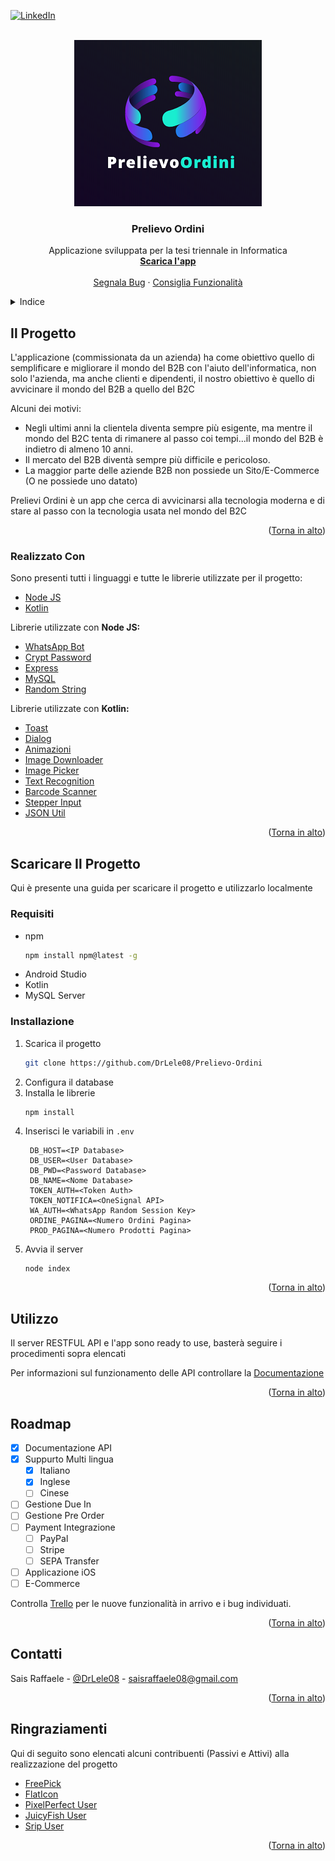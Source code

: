 <div id="top"></div>

[![LinkedIn][linkedin-shield]][linkedin-url]



<!-- PROJECT LOGO -->
<br />
<div align="center">
  <img src="https://github.com/DrLele08/Prelievo-Ordini/blob/main/Server/public/logo.png">
  <h3 align="center">Prelievo Ordini</h3>

  <p align="center">
    Applicazione sviluppata per la tesi triennale in Informatica
    <br />
    <a href="https://github.com/DrLele08/Prelievo-Ordini/releases"><strong>Scarica l'app</strong></a>
    <br />
    <br />
    <a href="https://github.com/DrLele08/Prelievo-Ordini/issues">Segnala Bug</a>
    ·
    <a href="https://github.com/DrLele08/Prelievo-Ordini/issues">Consiglia Funzionalità</a>
  </p>
</div>



<!-- TABLE OF CONTENTS -->
<details>
  <summary>Indice</summary>
  <ol>
    <li>
      <a href="#Il-Progetto">Il Progetto</a>
      <ul>
        <li><a href="#Realizzato-Con">Realizzato Con</a></li>
      </ul>
    </li>
    <li>
      <a href="#Scaricare-Il-Progetto">Scaricare Il Progetto</a>
      <ul>
        <li><a href="#Requisiti">Requisiti</a></li>
        <li><a href="#Installazione">Installazione</a></li>
      </ul>
    </li>
    <li><a href="#Utilizzo">Utilizzo</a></li>
    <li><a href="#roadmap">Roadmap</a></li>
    <li><a href="#Contatti">Contatti</a></li>
    <li><a href="#Ringraziamenti">Ringraziamenti</a></li>
  </ol>
</details>



<!-- ABOUT THE PROJECT -->
## Il Progetto


L'applicazione (commissionata da un azienda) ha come obiettivo quello di semplificare e migliorare il mondo del B2B con l'aiuto dell'informatica, non solo l'azienda, ma anche clienti e dipendenti, il nostro obiettivo è quello di avvicinare il mondo del B2B a quello del B2C

Alcuni dei motivi:
* Negli ultimi anni la clientela diventa sempre più esigente, ma mentre il mondo del B2C tenta di rimanere al passo coi tempi...il mondo del B2B è indietro di almeno 10 anni.
* Il mercato del B2B diventà sempre più difficile e pericoloso.
* La maggior parte delle aziende B2B non possiede un Sito/E-Commerce (O ne possiede uno datato)

Prelievi Ordini è un app che cerca di avvicinarsi alla tecnologia moderna e di stare al passo con la tecnologia usata nel mondo del B2C
<p align="right">(<a href="#top">Torna in alto</a>)</p>



### Realizzato Con

Sono presenti tutti i linguaggi e tutte le librerie utilizzate per il progetto:

* [Node JS](https://nodejs.org/it/)
* [Kotlin](https://kotlinlang.org/)

Librerie utilizzate con <b>Node JS:</b>
* [WhatsApp Bot](https://github.com/open-wa/wa-automate-nodejs)
* [Crypt Password](https://www.npmjs.com/package/bcrypt)
* [Express](https://expressjs.com/)
* [MySQL](https://www.npmjs.com/package/mysql)
* [Random String](https://www.npmjs.com/package/randomstring)


Librerie utilizzate con <b>Kotlin:</b>
* [Toast](https://github.com/Spikeysanju/MotionToast)
* [Dialog](https://github.com/afollestad/material-dialogs)
* [Animazioni](https://github.com/airbnb/lottie-android)
* [Image Downloader](https://github.com/bumptech/glide)
* [Image Picker](https://github.com/Drjacky/ImagePicker)
* [Text Recognition](https://developers.google.com/ml-kit/vision/text-recognition/android)
* [Barcode Scanner](https://developers.google.com/ml-kit/vision/barcode-scanning/android)
* [Stepper Input](https://github.com/kojofosu/Quantitizer)
* [JSON Util](https://github.com/google/gson)

<p align="right">(<a href="#top">Torna in alto</a>)</p>



<!-- GETTING STARTED -->
## Scaricare Il Progetto

Qui è presente una guida per scaricare il progetto e utilizzarlo localmente

### Requisiti

* npm
  ```sh
  npm install npm@latest -g
  ```
* Android Studio
* Kotlin
* MySQL Server

### Installazione

1. Scarica il progetto
   ```sh
   git clone https://github.com/DrLele08/Prelievo-Ordini
   ```
2. Configura il database
3. Installa le librerie
   ```sh
   npm install
   ```
4. Inserisci le variabili in `.env`
   ```
	DB_HOST=<IP Database>
	DB_USER=<User Database>
	DB_PWD=<Password Database>
	DB_NAME=<Nome Database>
	TOKEN_AUTH=<Token Auth>
	TOKEN_NOTIFICA=<OneSignal API>
	WA_AUTH=<WhatsApp Random Session Key>
	ORDINE_PAGINA=<Numero Ordini Pagina>
	PROD_PAGINA=<Numero Prodotti Pagina>
5. Avvia il server
   ```
   node index
   ```

<p align="right">(<a href="#top">Torna in alto</a>)</p>



<!-- USAGE EXAMPLES -->
## Utilizzo

Il server RESTFUL API e l'app sono ready to use, basterà seguire i procedimenti sopra elencati

Per informazioni sul funzionamento delle API controllare la [Documentazione](https://documenter.getpostman.com/view/5321024/Uz5Knad3)

<p align="right">(<a href="#top">Torna in alto</a>)</p>



<!-- ROADMAP -->
## Roadmap

- [x] Documentazione API
- [x] Suppurto Multi lingua
    - [x] Italiano
    - [x] Inglese
    - [ ] Cinese
- [ ] Gestione Due In
- [ ] Gestione Pre Order
- [ ] Payment Integrazione
    - [ ] PayPal
    - [ ] Stripe
    - [ ] SEPA Transfer
- [ ] Applicazione iOS
- [ ] E-Commerce

Controlla [Trello](https://trello.com/b/ztV1FzTM/tesi-triennale) per le nuove funzionalità in arrivo e i bug individuati.

<p align="right">(<a href="#top">Torna in alto</a>)</p>




<!-- CONTACT -->
## Contatti

Sais Raffaele - [@DrLele08](https://twitter.com/drlele08) - saisraffaele08@gmail.com


<p align="right">(<a href="#top">Torna in alto</a>)</p>



<!-- ACKNOWLEDGMENTS -->
## Ringraziamenti

Qui di seguito sono elencati alcuni contribuenti (Passivi e Attivi) alla realizzazione del progetto

* [FreePick](https://it.freepik.com/)
* [FlatIcon](https://www.flaticon.com/)
* [PixelPerfect User](https://it.freepik.com/)
* [JuicyFish User](https://it.freepik.com/)
* [Srip User](https://it.freepik.com/)

<p align="right">(<a href="#top">Torna in alto</a>)</p>


[linkedin-shield]: https://img.shields.io/badge/-LinkedIn-black.svg?style=for-the-badge&logo=linkedin&colorB=555
[linkedin-url]: https://www.linkedin.com/in/drlele08/
